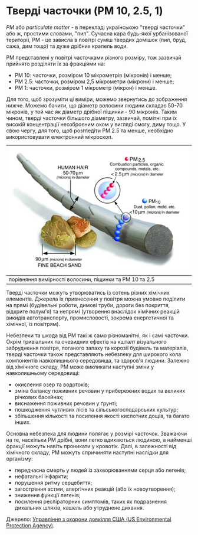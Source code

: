 ﻿# Тверді часточки (PM 10, 2.5, 1)

_PM_ або _particulate matter_ - в перекладі українською "тверді часточки" або ж, простими словами, "пил". Сучасна кара будь-якої урбанізованої території, РМ - це зависла в повітрі суміш твердих домішок (пил, бруд, сажа, дим тощо) та дуже дрібних крапель води.

РМ представлені у повітрі часточками різного розміру, тож зазвичай прийнято розділяти їх за фракціями на:

- РМ 10: часточки, розміром 10 мікрометрів (мікронів) і менше;
- РМ 2.5: часточки, розміром 2,5 мікрометри (мікрони) і менше;
- РМ 1: часточки, розміром 1 мікрометр (мікрон) і менше. 

Для того, щоб зрозуміти ці виміри, можемо звернутись до зображення нижче. Можемо бачити, що діаметр волосини людини складає 50-70 мікронів, у той час як діаметр дрібної піщинки - 90 мікронів. Таким чином, тверді часточки більшого діаметру, зазвичай, помітні при їх високій концентрації неозброєним оком у вигляді смогу, диму тощо. У свою чергу, для того, щоб розгледіти РМ 2.5 та менше, необхідно використовувати електронний мікроскоп.

| ![1st picture](img/pm_scale.jpg ':size=300')            |
| --- |
| порівняння вимірності волосини, піщинки та РМ 10 та 2.5 |

Тверді часточки можуть утворюватись із сотень різних хімічних елементів. Джерела їх привнесення у повітря можна умовно поділити на прямі (будівельні роботи, димові труби, дороги без покриття, відкрите полум'я) та непрямі (утворення внаслідок хімічних реакцій викидів автотранспорту, промисловості, зокрема енергетичної та хімічної, із повітрям).

Небезпеки та шкода від РМ такі ж само різноманітні, як і самі часточки. Окрім тривіальних та очевидних ефектів на кшталт візуального забруднення повітря, поганого запаху та корозії будівель та матеріалів, тверді часточки також представляють небезпеку для широкого кола компонентів навколишнього середовища, та здоров'я людини. Залежно від хімічного складу, РМ може викликати наступні зміни у навколишньому середовищі:

- окислення озер та водотоків;
- зміна балансу поживних речовин у прибережних водах та великих річкових басейнах;
- виснаження поживних речовин у ґрунті;
- пошкодження чутливих лісів та сільськогосподарських культур;
- збільшення кількості та посилення якості кислотних дощів, та багато інших. 

Основна небезпека для людини полягає у розмірі часточок. Зважаючи на те, наскільки РМ дрібні, вони легко вдихаються людиною, а найменші фракції можуть навіть проникати у кровотік. Далі, в залежності від хімічного складу, РМ можуть спричиняти наступні наслідки для організму:

- передчасна смерть у людей із захворюваннями серця або легенів;
- нефатальні інфаркти;
- порушення ритму серцебиття;
- загострення астми, алергічних реакцій (або їх новоутворення);
- зниження функції легенів;
- посилення респіраторних симптомів, таких як подразнення дихальних шляхів, кашель або утруднене дихання.

Джерело: [Управління з охорони довкілля США (US Environmental Protection Agency)](https://www.epa.gov/pm-pollution/particulate-matter-pm-basics).